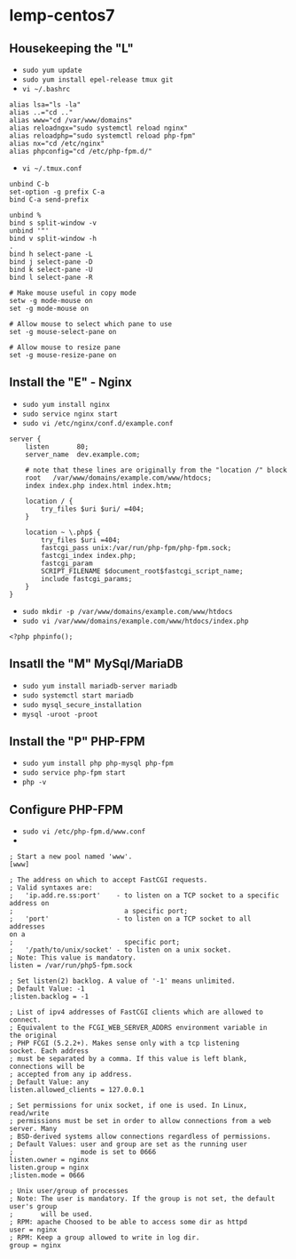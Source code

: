 # lemp-centos7

## Housekeeping the "L"

- `sudo yum update`
- `sudo yum install epel-release tmux git`
- `vi ~/.bashrc`
```
alias lsa="ls -la"
alias ..="cd .."
alias www="cd /var/www/domains"
alias reloadngx="sudo systemctl reload nginx"
alias reloadphp="sudo systemctl reload php-fpm"
alias nx="cd /etc/nginx"
alias phpconfig="cd /etc/php-fpm.d/"
```

- `vi ~/.tmux.conf`
```
unbind C-b
set-option -g prefix C-a
bind C-a send-prefix

unbind %
bind s split-window -v
unbind '"'
bind v split-window -h
.
bind h select-pane -L
bind j select-pane -D
bind k select-pane -U
bind l select-pane -R

# Make mouse useful in copy mode
setw -g mode-mouse on
set -g mode-mouse on

# Allow mouse to select which pane to use
set -g mouse-select-pane on

# Allow mouse to resize pane
set -g mouse-resize-pane on
```

## Install the "E" - Nginx

- `sudo yum install nginx`
- `sudo service nginx start`
- `sudo vi /etc/nginx/conf.d/example.conf`
```
server {
    listen       80;
    server_name  dev.example.com;

    # note that these lines are originally from the "location /" block
    root   /var/www/domains/example.com/www/htdocs;
    index index.php index.html index.htm;

    location / {
        try_files $uri $uri/ =404;
    }

    location ~ \.php$ {
        try_files $uri =404;
        fastcgi_pass unix:/var/run/php-fpm/php-fpm.sock;
        fastcgi_index index.php;
        fastcgi_param
        SCRIPT_FILENAME $document_root$fastcgi_script_name;
        include fastcgi_params;
    }
}
```
- `sudo mkdir -p /var/www/domains/example.com/www/htdocs`
- `sudo vi /var/www/domains/example.com/www/htdocs/index.php`
```
<?php phpinfo();
```
## Insatll the "M" MySql/MariaDB
- `sudo yum install mariadb-server mariadb`
- `sudo systemctl start mariadb`
- `sudo mysql_secure_installation`
- `mysql -uroot -proot`

## Install the "P" PHP-FPM
- `sudo yum install php php-mysql php-fpm`
- `sudo service php-fpm start`
- `php -v`

## Configure PHP-FPM
- `sudo vi /etc/php-fpm.d/www.conf`
- 
```
; Start a new pool named 'www'.
[www]

; The address on which to accept FastCGI requests.
; Valid syntaxes are:
;   'ip.add.re.ss:port'    - to listen on a TCP socket to a specific
address on
;                            a specific port;
;   'port'                 - to listen on a TCP socket to all addresses
on a
;                            specific port;
;   '/path/to/unix/socket' - to listen on a unix socket.
; Note: This value is mandatory.
listen = /var/run/php5-fpm.sock 

; Set listen(2) backlog. A value of '-1' means unlimited.
; Default Value: -1
;listen.backlog = -1

; List of ipv4 addresses of FastCGI clients which are allowed to
connect.
; Equivalent to the FCGI_WEB_SERVER_ADDRS environment variable in
the original
; PHP FCGI (5.2.2+). Makes sense only with a tcp listening
socket. Each address
; must be separated by a comma. If this value is left blank,
connections will be
; accepted from any ip address.
; Default Value: any
listen.allowed_clients = 127.0.0.1

; Set permissions for unix socket, if one is used. In Linux, read/write
; permissions must be set in order to allow connections from a web
server. Many
; BSD-derived systems allow connections regardless of permissions.
; Default Values: user and group are set as the running user
;                 mode is set to 0666
listen.owner = nginx 
listen.group = nginx 
;listen.mode = 0666

; Unix user/group of processes
; Note: The user is mandatory. If the group is not set, the default
user's group
;       will be used.
; RPM: apache Choosed to be able to access some dir as httpd
user = nginx
; RPM: Keep a group allowed to write in log dir.
group = nginx 
```
